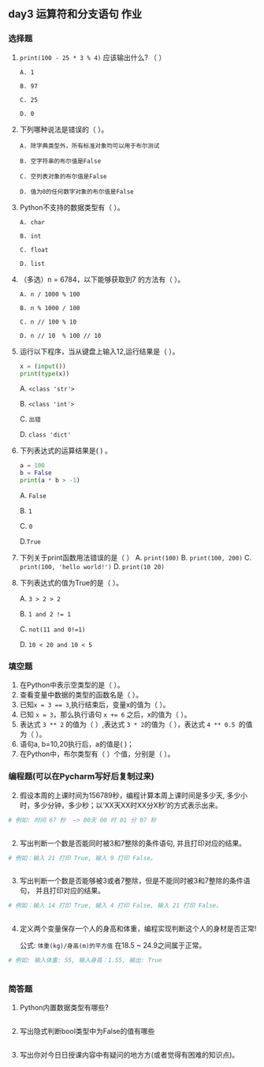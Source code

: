## day3 运算符和分支语句 作业

### 选择题

1. `print(100 - 25 * 3 % 4)` 应该输出什么? （   ）

   `A. 1`

   `B. 97`

   `C. 25`

   `D. 0`

2. 下列哪种说法是错误的（    ）。

   `A. 除字典类型外，所有标准对象均可以用于布尔测试`

   `B. 空字符串的布尔值是False`

   `C. 空列表对象的布尔值是False`

   `D. 值为0的任何数字对象的布尔值是False`

4. Python不支持的数据类型有（   ）。

   `A. char`

   `B. int`

   `C. float`

   `D. list`

5. （多选）n = 6784，以下能够获取到7 的方法有（    ）。

   `A. n / 1000 % 100 `

   `B. n % 1000 / 100`

   `C. n // 100 % 10`

   `D. n // 10  % 100 // 10`

6. 运行以下程序，当从键盘上输入12,运行结果是（     ）。

   ```python
   x = (input())
   print(type(x))
   ```

   A. `<class 'str'>`

   B. `<class 'int'>`

   C. `出错`

   D. `class 'dict'`

7. 下列表达式的运算结果是(       ) 。

   ```python
   a = 100
   b = False
   print(a * b > -1)
   ```

   A.  `False`

   B. `1`

   C. `0`

   D.`True`

10. 下列关于print函数用法错误的是（     ）
      A. `print(100)`
      B. `print(100, 200)`
      C.` print(100, 'hello world!')`
      D. `print(10 20)`
      
8. 下列表达式的值为True的是（      ）。

     A. `3 > 2 > 2`

     B. `1 and 2 != 1`

     C. `not(11 and 0!=1)`

     D. `10 < 20 and 10 < 5`

### 填空题

1. 在Python中表示空类型的是（      ）。
2. 查看变量中数据的类型的函数名是（     ）。
3. 已知`x = 3 == 3`,执行结束后，变量x的值为（        ）。
4. 已知 `x = 3`，那么执行语句 `x += 6` 之后，x的值为（        ）。
5. 表达式 `3 ** 2` 的值为（      ）,表达式 `3 * 2`的值为（      ），表达式 `4 ** 0.5 `的值为（    ）。
6. 语句a, b=10,20执⾏后，a的值是(      )；
7. 在Python中，布尔类型有（     ）个值，分别是（              ）。

### 编程题(可以在Pycharm写好后复制过来)

2. 假设本周的上课时间为156789秒，编程计算本周上课时间是多少天, 多少小时，多少分钟，多少秒；以‘XX天XX时XX分X秒’的方式表示出来。

```python
# 例如: 时间 67 秒  —> 00天 00 时 01 分 07 秒
```

```python

```

2. 写出判断一个数是否能同时被3和7整除的条件语句, 并且打印对应的结果。

```python
# 例如：输入 21 打印 True, 输入 9 打印 False。
```

```python

```

3. 写出判断一个数是否能够被3或者7整除，但是不能同时被3和7整除的条件语句， 并且打印对应的结果。

```python
# 例如：输入 14 打印 True, 输入 4 打印 False, 输入 21 打印 False。
```

```python

```

4. 定义两个变量保存一个人的身高和体重，编程实现判断这个人的身材是否正常!

   公式: `体重(kg)/身高(m)的平方值` 在18.5 ~ 24.9之间属于正常。

```python
# 例如: 输入体重: 55, 输入身高：1.55, 输出: True
```

```python

```

### 简答题

1. Python内置数据类型有哪些?

   ```
   
   ```
   
2. 写出隐式判断bool类型中为False的值有哪些

   ```
   
   ```

3. 写出你对今⽇日授课内容中有疑问的地⽅方(或者觉得有困难的知识点)。 

   ```
   
   ```

   

